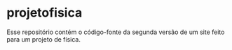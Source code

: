 # projetofisica
 Esse repositório contém o código-fonte da segunda versão de um site feito para um projeto de física. 
